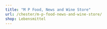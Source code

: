 ```yaml
---
title: "M P Food, News and Wine Store"
url: /chester/m-p-food-news-and-wine-store/
shop: Lebensmittel
---
```


